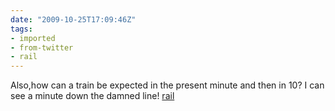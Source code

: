 ```yaml
---
date: "2009-10-25T17:09:46Z"
tags:
- imported
- from-twitter
- rail
---
```

Also,how can a train be expected in the present minute and then in 10? I can see a minute down the damned line! [rail](/tags/rail)
